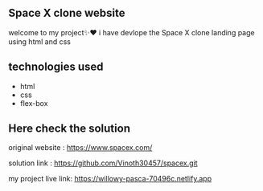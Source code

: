 ## Space X clone website

welcome to my project✨❤
i have devlope the Space X clone landing page using html and css

## technologies used

- html
- css
- flex-box

## Here check the solution

original website : https://www.spacex.com/

solution link : https://github.com/Vinoth30457/spacex.git

my project live link: https://willowy-pasca-70496c.netlify.app
